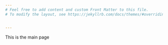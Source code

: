 ```yaml
---
# Feel free to add content and custom Front Matter to this file.
# To modify the layout, see https://jekyllrb.com/docs/themes/#overriding-theme-defaults


---
```

This is the main page